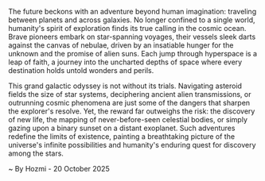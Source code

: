 
The future beckons with an adventure beyond human imagination: traveling between planets and across galaxies. No longer confined to a single world, humanity's spirit of exploration finds its true calling in the cosmic ocean. Brave pioneers embark on star-spanning voyages, their vessels sleek darts against the canvas of nebulae, driven by an insatiable hunger for the unknown and the promise of alien suns. Each jump through hyperspace is a leap of faith, a journey into the uncharted depths of space where every destination holds untold wonders and perils.

This grand galactic odyssey is not without its trials. Navigating asteroid fields the size of star systems, deciphering ancient alien transmissions, or outrunning cosmic phenomena are just some of the dangers that sharpen the explorer's resolve. Yet, the reward far outweighs the risk: the discovery of new life, the mapping of never-before-seen celestial bodies, or simply gazing upon a binary sunset on a distant exoplanet. Such adventures redefine the limits of existence, painting a breathtaking picture of the universe's infinite possibilities and humanity's enduring quest for discovery among the stars.

~ By Hozmi - 20 October 2025
